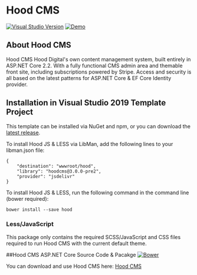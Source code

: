 # Hood CMS

[![Visual Studio Version](https://img.shields.io/badge/Visual%20Studio-2019-magenta.svg?colorB=770ca3)](https://www.visualstudio.com/)
[![Demo](https://img.shields.io/badge/dynamic/json.svg?label=Demo&url=http%3A%2F%2Fcms.hooddigital.com%2Fhood%2Fversion&query=%24.version&colorB=%23eab92d&prefix=v)](http://cms.hooddigital.com/)

## About Hood CMS
Hood CMS Hood Digital's own content management system, built entirely in ASP.NET Core 2.2. With a fully functional CMS admin area and themable front site, including subscriptions powered by Stripe. 
Access and security is all based on the latest patterns for ASP.NET Core & EF Core Identity provider.

## Installation in Visual Studio 2019 Template Project
This template can be installed via NuGet and npm, or you can download the [latest release](https://github.com/HoodDigital/Hood/releases).

To install Hood JS & LESS via LibMan, add the following lines to your libman.json file:
```
{
    "destination": "wwwroot/hood",
    "library": "hoodcms@3.0.0-pre2",
    "provider": "jsdelivr"
}
```


To install Hood JS & LESS, run the following command in the command line (bower required):
```
bower install --save hood
```


### Less/JavaScript
This package only contains the required SCSS/JavaScript and CSS files required to run Hood CMS with the current default theme. 

##Hood CMS ASP.NET Core Source Code & Pacakge
[![Bower](https://img.shields.io/github/tag/HoodDigital/Hood?label=GitHub&colorB=000000)](https://bower.io/search/?q=hood)

You can download and use Hood CMS here: [Hood CMS](https://github.com/HoodDigital/Hood)